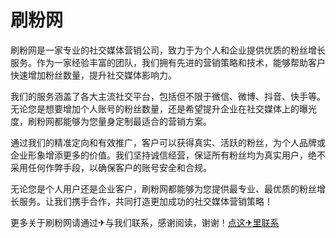 # 刷粉网

刷粉网是一家专业的社交媒体营销公司，致力于为个人和企业提供优质的粉丝增长服务。作为一家经验丰富的团队，我们拥有先进的营销策略和技术，能够帮助客户快速增加粉丝数量，提升社交媒体影响力。

我们的服务涵盖了各大主流社交平台，包括但不限于微信、微博、抖音、快手等。无论您是想要增加个人账号的粉丝数量，还是希望提升企业在社交媒体上的曝光度，刷粉网都能够为您量身定制最适合的营销方案。

通过我们的精准定向和有效推广，客户可以获得真实、活跃的粉丝，为个人品牌或企业形象增添更多的价值。我们坚持诚信经营，保证所有粉丝均为真实用户，绝不采用任何作弊手段，以确保客户的账号安全和合规。

无论您是个人用户还是企业客户，刷粉网都能够为您提供最专业、最优质的粉丝增长服务。让我们携手合作，共同打造更加成功的社交媒体营销策略！

更多关于刷粉网请通过✈与我们联系，感谢阅读，谢谢！[点这✈里联系](https://1.k02.cc)